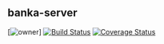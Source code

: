 ## banka-server
[![owner](https://img.shields.io/badge/owner-sadiq-yellowgreen.svg)]
[![Build Status](https://travis-ci.org/saslamp/banker-server.svg?branch=master)](https://travis-ci.org/saslamp/banker-server)
[![Coverage Status](https://coveralls.io/repos/github/saslamp/banker-server/badge.svg?branch=master)](https://coveralls.io/github/saslamp/banker-server?branch=master)
